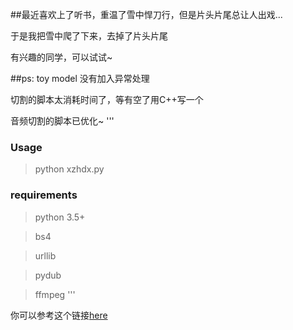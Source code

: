 ##最近喜欢上了听书，重温了雪中悍刀行，但是片头片尾总让人出戏...

于是我把雪中爬了下来，去掉了片头片尾

有兴趣的同学，可以试试~

##ps: toy model 没有加入异常处理

切割的脚本太消耗时间了，等有空了用C++写一个

音频切割的脚本已优化~
'''
### Usage
> python xzhdx.py

### requirements
> python 3.5+

> bs4

> urllib

> pydub

> ffmpeg
'''

你可以参考这个链接[here](https://github.com/jiaaro/pydub#dependencies)
